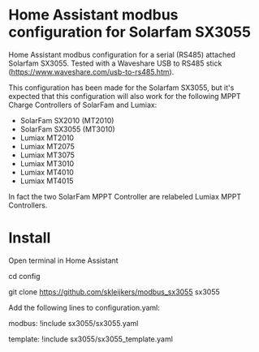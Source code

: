 # Home Assistant modbus configuration for Solarfam SX3055

Home Assistant modbus configuration for a serial (RS485) attached Solarfam SX3055. Tested with a Waveshare USB to RS485 stick (https://www.waveshare.com/usb-to-rs485.htm).

This configuration has been made for the Solarfam SX3055, but it's expected that this configuration will also work for the following MPPT Charge Controllers of SolarFam and Lumiax:
- SolarFam SX2010 (MT2010)
- SolarFam SX3055 (MT3010)
- Lumiax MT2010
- Lumiax MT2075
- Lumiax MT3075
- Lumiax MT3010
- Lumiax MT4010
- Lumiax MT4015

In fact the two SolarFam MPPT Controller are relabeled Lumiax MPPT Controllers.

# Install

Open terminal in Home Assistant

cd config

git clone https://github.com/skleijkers/modbus_sx3055 sx3055

Add the following lines to configuration.yaml:

modbus: !include sx3055/sx3055.yaml

template: !include sx3055/sx3055_template.yaml

